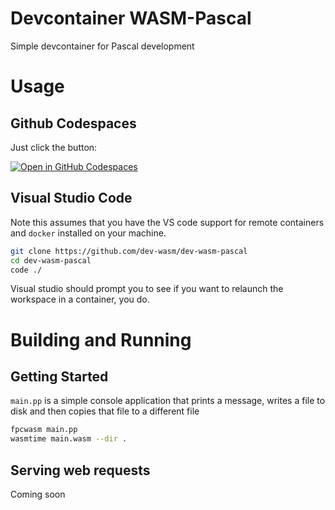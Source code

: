 # Devcontainer WASM-Pascal
Simple devcontainer for Pascal development

# Usage

## Github Codespaces
Just click the button:

[![Open in GitHub Codespaces](https://github.com/codespaces/badge.svg)](https://github.com/codespaces/new?hide_repo_select=true&ref=main&repo=577589267)

## Visual Studio Code
Note this assumes that you have the VS code support for remote containers and `docker` installed 
on your machine.

```sh
git clone https://github.com/dev-wasm/dev-wasm-pascal
cd dev-wasm-pascal
code ./
```

Visual studio should prompt you to see if you want to relaunch the workspace in a container, you do.

# Building and Running

## Getting Started
`main.pp` is a simple console application that prints a message, writes a file to disk and
then copies that file to a different file

```sh
fpcwasm main.pp
wasmtime main.wasm --dir .
```

## Serving web requests
Coming soon